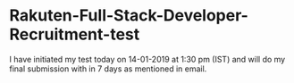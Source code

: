 # Rakuten-Full-Stack-Developer-Recruitment-test

I have initiated my test today on 14-01-2019 at 1:30 pm (IST) and will do my final submission with in 7 days as mentioned in email.
